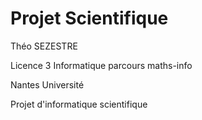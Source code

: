 # Projet Scientifique

Théo SEZESTRE

Licence 3 Informatique parcours maths-info

Nantes Université

Projet d'informatique scientifique



